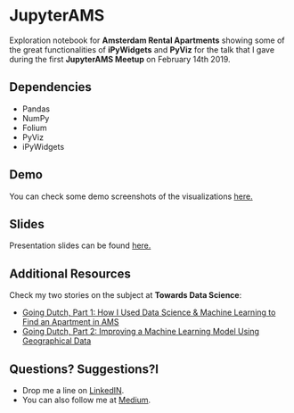 # JupyterAMS

Exploration notebook for **Amsterdam Rental Apartments** showing some of the great functionalities of **iPyWidgets** and **PyViz** for the talk that I gave during the first **JupyterAMS Meetup** on February 14th 2019.

## Dependencies

* Pandas
* NumPy
* Folium
* PyViz
* iPyWidgets

## Demo

You can check some demo screenshots of the visualizations <a href='/demo/'>here.</a>

## Slides

Presentation slides can be found <a href="https://github.com/rafaelpierre/JupyterAMS/raw/master/Data%20Science%20for%20Finding%20Apartment%20AMS.pdf">here.</a>

## Additional Resources

Check my two stories on the subject at **Towards Data Science**:

* <a href='https://towardsdatascience.com/going-dutch-how-i-used-data-science-and-machine-learning-to-find-an-apartment-in-amsterdam-part-def30d6799e4'>Going Dutch, Part 1: How I Used Data Science & Machine Learning to Find an Apartment in AMS</a>
* <a href='https://towardsdatascience.com/going-dutch-part-2-improving-a-machine-learning-model-using-geographical-data-a8492b67b885'>Going Dutch, Part 2: Improving a Machine Learning Model Using Geographical Data</a>

## Questions? Suggestions?l

* Drop me a line on <a href='www.linkedin.com/in/rafaelpierre'>LinkedIN</a>.
* You can also follow me at <a href='www.medium.com/@rafaelpierre'>Medium</a>.
